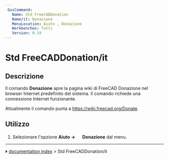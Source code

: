 ```yaml
---
 GuiCommand:
   Name: Std FreeCADDonation
   Name/it: Donazione
   MenuLocation: Aiuto , Donazione
   Workbenches: Tutti
   Version: 0.19
---
```


# Std FreeCADDonation/it



## Descrizione

Il comando **Donazione** apre la pagina wiki di FreeCAD Donazione nel browser Internet predefinito del sistema. Il comando richiede una connessione Internet funzionante.

Attualmente il comando punta a [<https://wiki.freecad.org/Donate>](https://wiki.freecad.org/Donate).



## Utilizzo

1.  Selezionare l\'opzione **Aiuto → <img src="images/Std_FreeCADDonation.svg" width=16px> Donazione** dal menu.



---
⏵ [documentation index](../README.md) > Std FreeCADDonation/it
